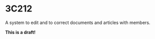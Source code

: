 # 3C212
A system to edit and to correct documents and articles with members.

**This is a draft!**

